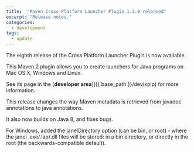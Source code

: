 ```yaml
---
title:  "Maven Cross-Platform Launcher Plugin 1.3.0 released"
excerpt: "Release notes."
categories: 
  - development
tags:
  - update
---
```

The eighth release of the Cross Platform Launcher Plugin is now available.

This Maven 2 plugin allows you to create launchers for Java programs on
Mac OS X, Windows and Linux.

See its page in the [**developer area**]({{ base_path }}/dev/xplp) for more information.

This release changes the way Maven metadata is retrieved from javadoc annotations to java
annotations.

It also now builds on Java 8, and fixes bugs.

For Windows, added the janelDirectory option (can be bin, or root) - where the janel .exe/.lap/.dll files
will be stored: in a bin directory, or directly in the root (the backwards-compatible default).
